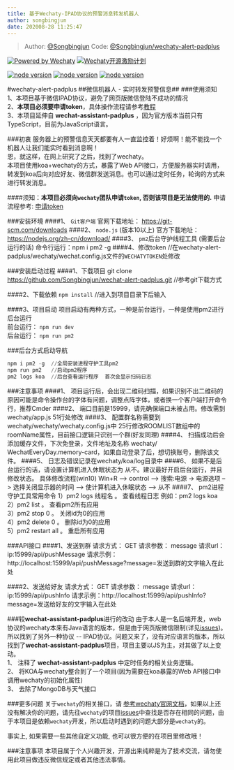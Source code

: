 ```yaml
---
title: 基于Wechaty-IPAD协议的预警消息转发机器人
author: songbingjun
date: 202008-28 11:25:47
---
```


> Author: [@Songbingjun](https://github.com/Songbingjun)
> Code: [@Songbingjun/wechaty-alert-padplus](https://github.com/Songbingjun/wechaty-alert-padplus)

[![Powered by Wechaty](https://img.shields.io/badge/Powered%20By-Wechaty-green.svg)](https://github.com/chatie/wechaty)
[![Wechaty开源激励计划](https://img.shields.io/badge/Wechaty-开源激励计划-green.svg)](https://github.com/juzibot/Welcome/wiki/Everything-about-Wechaty)


[![node version](https://img.shields.io/badge/node-%3E%3D10-blue.svg)](http://nodejs.cn/download/)
[![node version](https://img.shields.io/badge/wechaty-%3E%3D0.38.4-blue.svg)](https://github.com/Chatie/wechaty)
[![node version](https://img.shields.io/badge/wechaty--puppet--padplus-%3E%3D0.6.2-green)](https://github.com/wechaty/wechaty-puppet-padplus)

#wechaty-alert-padplus
##微信机器人 - 实时转发预警信息##
###使用须知
1、本项目基于微信IPAD协议，避免了网页版微信登陆不成功的情况  
2、**本项目必须要申请token**，具体操作流程请参考[教程](https://github.com/juzibot/Welcome/wiki/Everything-about-Wechaty#1Token-%E7%9A%84%E5%8A%9F%E8%83%BD%E5%92%8C%E7%94%B3%E8%AF%B7)  
3、本项目延伸自 **wechat-assistant-padplus** ，因为官方版本当前只有TypeScript，目前为JavaScript语言。

###初衷
服务器上的预警信息天天都要有人一直监控着！好烦啊！能不能找一个机器人让我们能实时看到消息啊！  
恩，就这样，在网上研究了之后，找到了wechaty。  
本项目使用koa+wechaty的方式，暴露了Web API接口，方便服务器实时调用，转发到koa后向对应好友、微信群发送消息。也可以通过定时任务，轮询的方式来进行转发消息。

####须知：**本项目必须向`wechaty`团队申请`token`, 否则该项目是无法使用的.** 申请流程参考: [申请token](https://github.com/juzibot/Welcome/wiki/Everything-about-Wechaty#1Token-的功能和申请)

###安装环境
####1、 `Git客户端`
官网下载地址： https://git-scm.com/downloads
####2、 `node.js`  (版本10以上)
官方下载地址：https://nodejs.org/zh-cn/download/
####3、 `pm2`后台守护线程工具 (需要后台运行的话)
命令行运行：npm i pm2 -g
####4、修改token  //在wechaty-alert-padplus/wechaty/wechat.config.js文件的`WECHATYTOKEN`处修改
 
###安装启动过程
####1、下载项目
git clone https://github.com/Songbingjun/wechat-alert-padplus.git  //参考git下载方式  

####2、下载依赖
`npm install`  //进入到项目目录下后输入  

####3、项目启动
项目启动有两种方式，一种是前台运行，一种是使用pm2进行后台运行  
前台运行： `npm run dev`  
后台运行： `npm run pm2`

###后台方式启动导航  
```powershell
npm i pm2 -g  //全局安装进程守护工具pm2
npm run pm2   //启动pm2程序
pm2 logs koa  //后台查看运行程序  首次会显示扫码日志
```

###注意事项
####1、 项目运行后，会出现二维码扫描，如果识别不出二维码的原因可能是命令操作台的字体有问题，调整点阵字体，或者换一个客户端打开命令行，推荐Cmder
####2、 端口目前是15999，请先确保端口未被占用。修改需到wechaty/app.js  51行处修改
####3、	配置群名称需要到wechaty/wechaty/wechaty.config.js中 25行修改ROOMLIST数组中的roomName属性，目前接口逻辑只识别一个群(好友同理)
####4、	扫描成功后会添加缓存文件，下次免登录，文件地址及名称 wechaty/ WechatEveryDay.memory-card，如果自动登录了后，想切换账号，删除该文件。
####5、	日志及错误记录在wechaty/koa/log目录中
####6、	如果不是后台运行的话，请设置计算机进入休眠状态为 从不。建议最好开启后台运行，并且修改状态。
具体修改流程(win10)  Win+R –> control –> 搜索:电源  -> 电源选项 –> 选择关闭显示器的时间 –> 使计算机进入休眠状态 –> 从不
####7、	pm2进程守护工具常用命令
1）pm2 logs 线程名 。  查看线程日志  例如：pm2 logs koa  
2）pm2 list 。 查看pm2所有应用  
3）pm2 stop 0 。 关闭id为0的应用  
4）pm2 delete 0 。 删除id为0的应用  
5）pm2 restart all 。 重启所有应用  

###API接口
####1、发送到群
请求方式： GET
请求参数： message
请求url：  ip:15999/api/pushMessage
请求示例：http://localhost:15999/api/pushMessage?message=发送到群的文字输入在此处

####2、发送给好友
请求方式： GET
请求参数： message
请求url： ip:15999/api/pushInfo
请求示例：http://localhost:15999/api/pushInfo?message=发送给好友的文字输入在此处

###较**wechat-assistant-padplus**进行的改动
由于本人是一名后端开发，web协议的wechaty本来有Java语言的版本，但是由于网页版微信限制(详见[issues](https://github.com/wechaty/wechaty/issues/603))。所以找到了另外一种协议 -- IPAD协议。问题又来了，没有对应语言的版本，所以找到了**wechat-assistant-padplus**项目，项目主要以JS为主，对其做了以上变动。  
1、 注释了 **wechat-assistant-padplus** 中定时任务的相关业务逻辑。  
2、 将KOA与wechaty整合到了一个项目(因为需要在koa暴露的Web API接口中调用wechaty的初始化属性)  
3、 去除了MongoDB与天气接口

###更多问题
关于`wechaty`的相关接口，请
[参考wechaty官网文档](https://wechaty.js.org/v/zh/)，如果以上还没有解决你的问题，请先往`wechaty`的项目[issues](https://github.com/Chatie/wechaty/issues)中查找是否存在相同的问题，由于本项目是依赖`wechaty`开发，所以启动时遇到的问题大部分是`wechaty`的。

事实上, 如果需要一些其他自定义功能, 也可以很方便的在项目里修改哦！

###注意事项
本项目属于个人兴趣开发，开源出来纯粹是为了技术交流，请勿使用此项目做违反微信规定或者其他违法事情。
